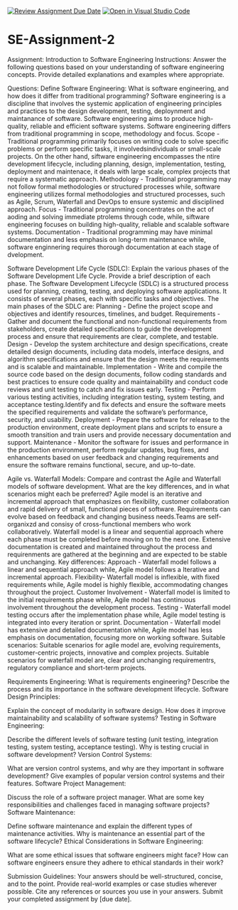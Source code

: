 [![Review Assignment Due Date](https://classroom.github.com/assets/deadline-readme-button-24ddc0f5d75046c5622901739e7c5dd533143b0c8e959d652212380cedb1ea36.svg)](https://classroom.github.com/a/-ucQIGTc)
[![Open in Visual Studio Code](https://classroom.github.com/assets/open-in-vscode-718a45dd9cf7e7f842a935f5ebbe5719a5e09af4491e668f4dbf3b35d5cca122.svg)](https://classroom.github.com/online_ide?assignment_repo_id=15205440&assignment_repo_type=AssignmentRepo)
# SE-Assignment-2
Assignment: Introduction to Software Engineering
Instructions:
Answer the following questions based on your understanding of software engineering concepts. Provide detailed explanations and examples where appropriate.

Questions:
Define Software Engineering:
What is software engineering, and how does it differ from traditional programming?
Software engineering is a discipline that involves the systemic application of engineering principles and practices to the design development, testing, deploynment and maintanance of software.
Software engineering aims to produce high-quality, reliable and efficient software systems.
Software engineering differs from traditional programming in scope, methodology and focus. 
Scope - Traditional programming primarily focuses on writing code to solve specific problems or perform specific tasks, it involvedsindividuals or small-scale projects. On the other hand, siftware engineering encompasses the ntire development lifecycle, including planning, design, implementation, testing, deployment and maintenace, it deals with large scale, complex projects that require a systematic approach.
Methodology - Traditional programming may not follow formal methodologies or structured processes while, software engineering utilizes formal methodologies and structured processes, such as Agile, Scrum, Waterfall and DevOps to ensure systemic and disciplined approach.
Focus - Traditional programming concentrates on the act of aoding and solving immediate ptrolems through code, while, siftware engineering focuses on building high-quality, reliable and scalable software systems.
Documentation - Traditional programming may have minimal documentation and less emphasis on long-term maintenance while, software enginnering requires thorough documentation at each stage of dvelopment.


Software Development Life Cycle (SDLC):
Explain the various phases of the Software Development Life Cycle. Provide a brief description of each phase.
The Software Development Lifecycle (SDLC) is a structured process used for planning, creating, testing, and deploying software applications. It consists of several phases, each with specific tasks and objectives. The main phases of the SDLC are:
Planning - Define the project scope and objectives and identify resources, timelines, and budget.
Requirements - Gather and document the functional and non-functional requirements from stakeholders, create detailed specifications to guide the development process and ensure that requirements are clear, complete, and testable.
Design - Develop the system architecture and design specifications, create detailed design documents, including data models, interface designs, and algorithm specifications and ensure that the design meets the requirements and is scalable and maintainable.
Implementation - Write and compile the source code based on the design documents, follow coding standards and best practices to ensure code quality and maintainability and conduct code reviews and unit testing to catch and fix issues early.
Testing - Perform various testing activities, including integration testing, system testing, and acceptance testing.Identify and fix defects and ensure the software meets the specified requirements and validate the software’s performance, security, and usability.
Deployment - Prepare the software for release to the production environment, create deployment plans and scripts to ensure a smooth transition and train users and provide necessary documentation and support.
Maintenance - Monitor the software for issues and performance in the production environment, perform regular updates, bug fixes, and enhancements based on user feedback and changing requirements and ensure the software remains functional, secure, and up-to-date.


Agile vs. Waterfall Models:
Compare and contrast the Agile and Waterfall models of software development. What are the key differences, and in what scenarios might each be preferred?
Agile model is an iterative and incremental approach that emphasizes on flexibility, customer collaboration and rapid delivery of small, functional pieces of software. Requirements can evolve based on feedback and changing business needs.Teams are self-organixzd and consisy of cross-functional members who work collaboratively.
Waterfall model is a linear and sequential approach where each phase must be completed before moving on to the next one. Extensive documentation is created and maintained throughout the process and requirenments are gathered at the beginning and are expected to be stable and unchanging.
Key differences:
Approach - Waterfall model follows a linear and sequential approach while, Agile model follows a  Iterative and incremental approach.
Flexibility- Waterfall model is inflexible, with fixed requirements while, Agile model is highly flexible, accommodating changes throughout the project.
Customer Involvement - Waterfall model is limited to the initial requirements phase while, Agile model has continuous involvement throughout the development process.
Testing - Waterfall model testing occurs after the implementation phase while, Agile model testing is integrated into every iteration or sprint.
Documentation - Waterfall model has extensive and detailed documentation while, Agile model has less emphasis on documentation, focusing more on working software.
Suitable scenarios:
Suitable scenarios for agile model are, evolving requirements, customer-centric projects, innovative and complex projects.
Suitable scenarios for waterfall model are, clear and unchanging requirementrs, regulatory compliance and short-term projects.











Requirements Engineering:
What is requirements engineering? Describe the process and its importance in the software development lifecycle.
Software Design Principles:

Explain the concept of modularity in software design. How does it improve maintainability and scalability of software systems?
Testing in Software Engineering:

Describe the different levels of software testing (unit testing, integration testing, system testing, acceptance testing). Why is testing crucial in software development?
Version Control Systems:

What are version control systems, and why are they important in software development? Give examples of popular version control systems and their features.
Software Project Management:

Discuss the role of a software project manager. What are some key responsibilities and challenges faced in managing software projects?
Software Maintenance:

Define software maintenance and explain the different types of maintenance activities. Why is maintenance an essential part of the software lifecycle?
Ethical Considerations in Software Engineering:

What are some ethical issues that software engineers might face? How can software engineers ensure they adhere to ethical standards in their work?









Submission Guidelines:
Your answers should be well-structured, concise, and to the point.
Provide real-world examples or case studies wherever possible.
Cite any references or sources you use in your answers.
Submit your completed assignment by [due date].

